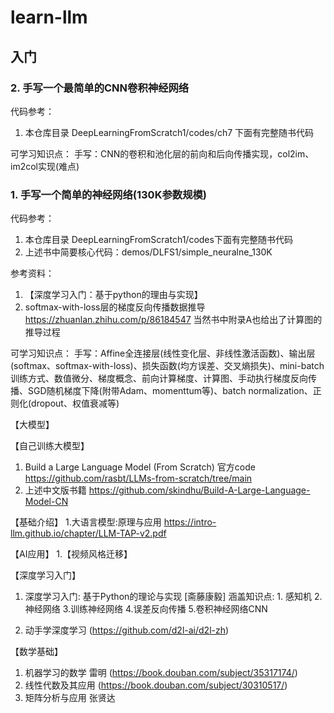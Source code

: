# learn-llm

## 入门

### 2. 手写一个最简单的CNN卷积神经网络

代码参考：
1. 本仓库目录 DeepLearningFromScratch1/codes/ch7 下面有完整随书代码

可学习知识点：
手写：CNN的卷积和池化层的前向和后向传播实现，col2im、im2col实现(难点)

### 1. 手写一个简单的神经网络(130K参数规模)

代码参考：
1. 本仓库目录 DeepLearningFromScratch1/codes下面有完整随书代码
2. 上述书中简要核心代码：demos/DLFS1/simple_neuralne_130K

参考资料：
1. 【深度学习入门：基于python的理由与实现】
2. softmax-with-loss层的梯度反向传播数据推导 https://zhuanlan.zhihu.com/p/86184547  当然书中附录A也给出了计算图的推导过程


可学习知识点：
手写：Affine全连接层(线性变化层、非线性激活函数)、输出层(softmax、softmax-with-loss)、损失函数(均方误差、交叉熵损失)、mini-batch训练方式、数值微分、梯度概念、前向计算梯度、计算图、手动执行梯度反向传播、SGD随机梯度下降(附带Adam、momenttum等)、batch normalization、正则化(dropout、权值衰减等)

【大模型】

【自己训练大模型】
1. Build a Large Language Model (From Scratch) 官方code https://github.com/rasbt/LLMs-from-scratch/tree/main
2. 上述中文版书籍 https://github.com/skindhu/Build-A-Large-Language-Model-CN

【基础介绍】
1.大语言模型:原理与应用 https://intro-llm.github.io/chapter/LLM-TAP-v2.pdf

【AI应用】
1.【视频风格迁移】

【深度学习入门】
1. 深度学习入门: 基于Python的理论与实现 [斋藤康毅]
涵盖知识点: 1. 感知机 2.神经网络 3.训练神经网络 4.误差反向传播 5.卷积神经网络CNN 

2. 动手学深度学习 (https://github.com/d2l-ai/d2l-zh)

【数学基础】
1. 机器学习的数学 雷明 (https://book.douban.com/subject/35317174/)
2. 线性代数及其应用 (https://book.douban.com/subject/30310517/)
3. 矩阵分析与应用 张贤达
